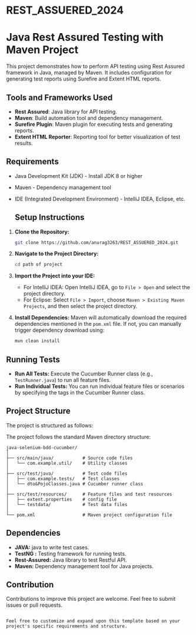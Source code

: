 # REST_ASSUERED_2024
# Java Rest Assured Testing with Maven Project

This project demonstrates how to perform API testing using Rest Assured framework in Java, managed by Maven. It includes configuration for generating test reports using Surefire and Extent HTML reports.

## Tools and Frameworks Used

- **Rest Assured**: Java library for API testing.
- **Maven**: Build automation tool and dependency management.
- **Surefire Plugin**: Maven plugin for executing tests and generating reports.
- **Extent HTML Reporter**: Reporting tool for better visualization of test results.

## Requirements

- Java Development Kit (JDK) - Install JDK 8 or higher
- Maven - Dependency management tool
- IDE (Integrated Development Environment) - IntelliJ IDEA, Eclipse, etc.

  ## Setup Instructions

1. **Clone the Repository:**
   ```bash
   git clone https://github.com/anurag3263/REST_ASSUERED_2024.git
   ```

2. **Navigate to the Project Directory:**
   ```bash
   cd path of project
   ```

3. **Import the Project into your IDE:**
   - For IntelliJ IDEA: Open IntelliJ IDEA, go to `File > Open` and select the project directory.
   - For Eclipse: Select `File > Import`, choose `Maven > Existing Maven Projects`, and then select the project directory.

4. **Install Dependencies:**
   Maven will automatically download the required dependencies mentioned in the `pom.xml` file. If not, you can manually trigger dependency download using:
   ```bash
   mvn clean install
   ```

## Running Tests

- **Run All Tests:** Execute the Cucumber Runner class (e.g., `TestRunner.java`) to run all feature files.
- **Run Individual Tests:** You can run individual feature files or scenarios by specifying the tags in the Cucumber Runner class.
## Project Structure

The project is structured as follows:

The project follows the standard Maven directory structure:

```
java-selenium-bdd-cucumber/
│
├── src/main/java/           # Source code files
│   └── com.example.util/    # Utility classes
│
├── src/test/java/           # Test code files
│   ├── com.example.tests/   # Test classes
│   └── dto&PojoClasses.java # Cucumber runner class
│
├── src/test/resources/      # Feature files and test resources
│   ├── extent.properties    # config file
│   └── testdata/            # Test data files
│
└── pom.xml                  # Maven project configuration file
```
## Dependencies

- **JAVA:** java to write test cases.
- **TestNG :** Testing framework for running tests.
- **Rest-Assured:** Java library to test Restful API.
- **Maven:** Dependency management tool for Java projects.

## Contribution

Contributions to improve this project are welcome. Feel free to submit issues or pull requests.

```

Feel free to customize and expand upon this template based on your project's specific requirements and structure.
